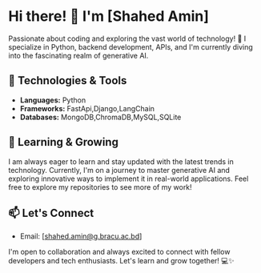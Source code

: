 # Hi there! 👋 I'm [Shahed Amin]

Passionate about coding and exploring the vast world of technology! 🚀 I specialize in Python, backend development, APIs, and I'm currently diving into the fascinating realm of generative AI.

## 🔧 Technologies & Tools
- **Languages:** Python
- **Frameworks:** FastApi,Django,LangChain
- **Databases:** MongoDB,ChromaDB,MySQL,SQLite

## 🌱 Learning & Growing
I am always eager to learn and stay updated with the latest trends in technology. Currently, I'm on a journey to master generative AI and exploring innovative ways to implement it in real-world applications.
Feel free to explore my repositories to see more of my work!

## 📫 Let's Connect

- Email: [shahed.amin@g.bracu.ac.bd]

I'm open to collaboration and always excited to connect with fellow developers and tech enthusiasts. Let's learn and grow together! 💻✨
